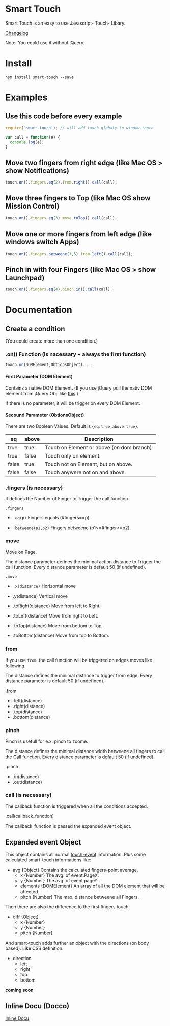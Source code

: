 # Smart Touch
Smart Touch is an easy to use Javascript- Touch- Libary.

[Changelog](https://github.com/mulian/smart-touch/blob/master/CHANGELOG.md)

Note: You could use it without jQuery.

# Install
`npm install smart-touch --save`

# Examples

## Use this code before every example
```javascript
require('smart-touch'); // will add touch globaly to window.touch

var call = function(e) {
  console.log(e);
}
```

## Move two fingers from right edge (like Mac OS > show Notifications)
```javascript
touch.on().fingers.eq(2).from.right().call(call);
```

## Move three fingers to Top (like Mac OS show Mission Control)
```javascript
touch.on().fingers.eq(3).move.toTop().call(call);
```

## Move one or more fingers from left edge (like windows switch Apps)
```javascript
touch.on().fingers.betweene(1,5).from.left().call(call);
```
## Pinch in with four Fingers (like Mac OS > show Launchpad)
```javascript
touch.on().fingers.eq(4).pinch.in().call(call);
```

# Documentation

## Create a condition
(You could create more than one condition.)

### .on() Function (is nacessary + always the first function)
```javascript
touch.on(DOMElement,ObtionsObject). ...
```

#### First Parameter (DOM Element)
Contains a native DOM Element. (If you use jQuery pull the nativ DOM element from jQuery Obj. like [this](https://learn.jquery.com/using-jquery-core/faq/how-do-i-pull-a-native-dom-element-from-a-jquery-object/).)

If there is no parameter, it will be trigger on every DOM Element.
#### Secound Parameter (ObtionsObject)
There are two Boolean Values.
Default is `{eq:true,above:true}`.

|   eq    |   above    | Description                                |
| ------- | ---------- | ------------------------------------------ |
|  true   |   true     | Touch on Element or above (on dom branch). |
|  true   |   false    | Touch only on element.                     |
|  false  |   true     | Touch not on Element, but on above.        |
|  false  |   false    | Touch anywere not on and above.            |

### .fingers (is necessary)
It defines the Number of Finger to Trigger the call function.

`.fingers`
* `.eq(p)`
Fingers equals (#fingers==p).

* `.betweene(p1,p2)`
Fingers betweene (p1<=#finger<=p2).

### move
Move on Page.

The distance parameter defines the minimal action distance to Trigger the call function. Every distance parameter is default 50 (if undefined).

`.move`
* `.x(distance)`
Horizontal move

* .y(distance)
Vertical move

* .toRight(distance)
Move from left to Right.

* .toLeft(distance)
Move from right to Left.

* .toTop(distance)
Move from bottom to Top.

* .toBottom(distance)
Move from top to Bottom.

### from
If you use `from`, the call function will be triggered on edges moves like following.

The distance defines the minimal distance to trigger from edge. Every distance parameter is default 50 (if undefined).

.from
* .left(distance)
* .right(distance)
* .top(distance)
* .bottom(distance)

### pinch
Pinch is usefull for e.x. pinch to zoome.

The distance defines the minimal distance width betweene all fingers to call the Call function. Every distance parameter is default 50 (if undefined).

.pinch
* .in(distance)
* .out(distance)

### call (is necessary)
The callback function is triggered when all the conditions accepted.

.call(callback_function)

The callback_function is passed the expanded event object.

## Expanded event Object
This object contains all normal [touch-event](https://developer.mozilla.org/en-US/docs/Web/API/TouchEvent) information. Plus some calculated smart-touch informations like:

* avg {Object}
Contains the calculated fingers-point average.
  * x {Number}
The avg. of event.PageX.
  * y {Number}
The avg. of event.pageY.
  * elements {DOMElement}
An array of all the DOM element that will be affected.
  * pitch {Number}
The max. distance betweene all Fingers.

Then there are also the difference to the first fingers touch.
  * diff {Object}
    * x {Number}
    * y {Number}
    * pitch {Number}

And smart-touch adds further an object with the directions (on body based). Like CSS definition.
* direction
  * left
  * right
  * top
  * bottom



**coming soon**

## Inline Docu (Docco)
[Inline Docu](http://rawgit.com/mulian/smart-touch/master/docs/touch.html)
